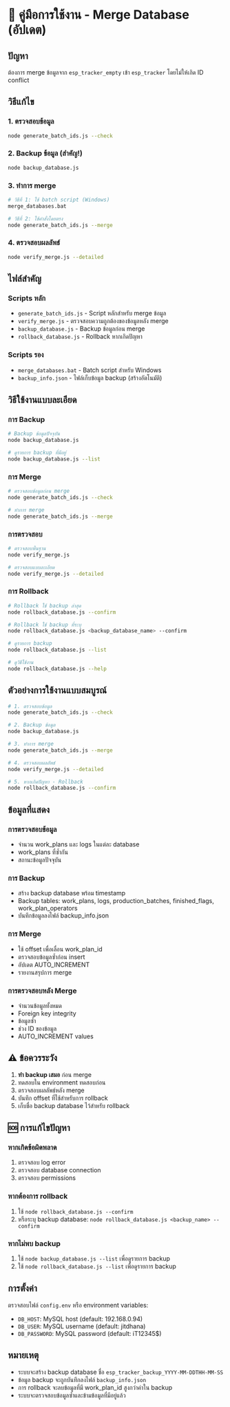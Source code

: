 # 🚀 คู่มือการใช้งาน - Merge Database (อัปเดต)

## ปัญหา
ต้องการ merge ข้อมูลจาก `esp_tracker_empty` เข้า `esp_tracker` โดยไม่ให้เกิด ID conflict

## วิธีแก้ไข

### 1. ตรวจสอบข้อมูล
```bash
node generate_batch_ids.js --check
```

### 2. Backup ข้อมูล (สำคัญ!)
```bash
node backup_database.js
```

### 3. ทำการ merge
```bash
# วิธีที่ 1: ใช้ batch script (Windows)
merge_databases.bat

# วิธีที่ 2: ใช้คำสั่งโดยตรง
node generate_batch_ids.js --merge
```

### 4. ตรวจสอบผลลัพธ์
```bash
node verify_merge.js --detailed
```

## ไฟล์สำคัญ

### Scripts หลัก
- `generate_batch_ids.js` - Script หลักสำหรับ merge ข้อมูล
- `verify_merge.js` - ตรวจสอบความถูกต้องของข้อมูลหลัง merge
- `backup_database.js` - Backup ข้อมูลก่อน merge
- `rollback_database.js` - Rollback หากเกิดปัญหา

### Scripts รอง
- `merge_databases.bat` - Batch script สำหรับ Windows
- `backup_info.json` - ไฟล์เก็บข้อมูล backup (สร้างอัตโนมัติ)

## วิธีใช้งานแบบละเอียด

### การ Backup
```bash
# Backup ข้อมูลปัจจุบัน
node backup_database.js

# ดูรายการ backup ที่มีอยู่
node backup_database.js --list
```

### การ Merge
```bash
# ตรวจสอบข้อมูลก่อน merge
node generate_batch_ids.js --check

# ทำการ merge
node generate_batch_ids.js --merge
```

### การตรวจสอบ
```bash
# ตรวจสอบพื้นฐาน
node verify_merge.js

# ตรวจสอบแบบละเอียด
node verify_merge.js --detailed
```

### การ Rollback
```bash
# Rollback ใช้ backup ล่าสุด
node rollback_database.js --confirm

# Rollback ใช้ backup ที่ระบุ
node rollback_database.js <backup_database_name> --confirm

# ดูรายการ backup
node rollback_database.js --list

# ดูวิธีใช้งาน
node rollback_database.js --help
```

## ตัวอย่างการใช้งานแบบสมบูรณ์

```bash
# 1. ตรวจสอบข้อมูล
node generate_batch_ids.js --check

# 2. Backup ข้อมูล
node backup_database.js

# 3. ทำการ merge
node generate_batch_ids.js --merge

# 4. ตรวจสอบผลลัพธ์
node verify_merge.js --detailed

# 5. หากเกิดปัญหา - Rollback
node rollback_database.js --confirm
```

## ข้อมูลที่แสดง

### การตรวจสอบข้อมูล
- จำนวน work_plans และ logs ในแต่ละ database
- work_plans ที่ซ้ำกัน
- สถานะข้อมูลปัจจุบัน

### การ Backup
- สร้าง backup database พร้อม timestamp
- Backup tables: work_plans, logs, production_batches, finished_flags, work_plan_operators
- บันทึกข้อมูลลงไฟล์ backup_info.json

### การ Merge
- ใช้ offset เพื่อเลื่อน work_plan_id
- ตรวจสอบข้อมูลซ้ำก่อน insert
- อัปเดต AUTO_INCREMENT
- รายงานสรุปการ merge

### การตรวจสอบหลัง Merge
- จำนวนข้อมูลทั้งหมด
- Foreign key integrity
- ข้อมูลซ้ำ
- ช่วง ID ของข้อมูล
- AUTO_INCREMENT values

## ⚠️ ข้อควรระวัง

1. **ทำ backup เสมอ** ก่อน merge
2. ทดสอบใน environment ทดสอบก่อน
3. ตรวจสอบผลลัพธ์หลัง merge
4. บันทึก offset ที่ใช้สำหรับการ rollback
5. เก็บชื่อ backup database ไว้สำหรับ rollback

## 🆘 การแก้ไขปัญหา

### หากเกิดข้อผิดพลาด
1. ตรวจสอบ log error
2. ตรวจสอบ database connection
3. ตรวจสอบ permissions

### หากต้องการ rollback
1. ใช้ `node rollback_database.js --confirm`
2. หรือระบุ backup database: `node rollback_database.js <backup_name> --confirm`

### หากไม่พบ backup
1. ใช้ `node backup_database.js --list` เพื่อดูรายการ backup
2. ใช้ `node rollback_database.js --list` เพื่อดูรายการ backup

## การตั้งค่า

ตรวจสอบไฟล์ `config.env` หรือ environment variables:
- `DB_HOST`: MySQL host (default: 192.168.0.94)
- `DB_USER`: MySQL username (default: jitdhana)
- `DB_PASSWORD`: MySQL password (default: iT12345$)

## หมายเหตุ

- ระบบจะสร้าง backup database ชื่อ `esp_tracker_backup_YYYY-MM-DDTHH-MM-SS`
- ข้อมูล backup จะถูกบันทึกลงไฟล์ `backup_info.json`
- การ rollback จะลบข้อมูลที่มี work_plan_id สูงกว่าค่าใน backup
- ระบบจะตรวจสอบข้อมูลซ้ำและข้ามข้อมูลที่มีอยู่แล้ว
